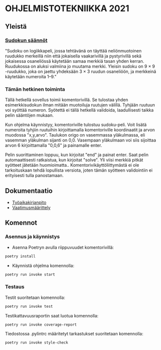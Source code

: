 # OHJELMISTOTEKNIIKKA 2021

## Yleistä

### [Sudokun säännöt](https://fi.wikipedia.org/wiki/Sudoku)

"Sudoku on logiikkapeli, jossa tehtävänä on täyttää neliönmuotoinen ruudukko merkeillä niin että jokaisella vaakarivillä ja pystyrivillä sekä jokaisessa osaneliössä käytetään samaa merkkiä tasan yhden kerran. Ruudukossa on aluksi valmiina jo muutama merkki. Yleisin sudoku on 9 × 9 -ruudukko, joka on jaettu yhdeksään 3 × 3 ruudun osaneliöön, ja merkkeinä käytetään numeroita 1–9."

### Tämän hetkinen toiminta

Tällä hetkellä sovellus toimii komentorivillä. Se tulostaa yhden esimerkkisudokun ilman mitään muotoiluja ruutujen välillä. Tyhjään ruutuun voi syöttää numeron. Syötettä ei tällä hetkellä validoida, laadullisesti taikka pelin sääntöjen mukaan.

Kun ohjelma käynnistyy, komentoriville tulostuu sudoku-peli. Voit lisätä numeroita tyhjiin ruutuihin kirjoittamalla komentoriville koordinaatit ja arvon muodossa "x,y,arvo". Taulukon origo on vasemmassa yläkulmassa, eli vasemman yläkulman sijanti on 0,0. Vasempaan yläkulmaan voi siis sijoittaa arvon 6 kirjoittamalla "0,0,6" ja painamalle enter.

Pelin suorittaminen loppuu, kun kirjoitat "end" ja painat enter. Saat pelin automaattisesti ratkaistua, kun kirjoitat "solve". Yli viisi merkkiä pitkät syötteet jätetään huomioimatta.. Komentorivikäyttöliittymästä ei ole tarkoituskaan tehdä lopullista versiota, joten tämän syötteen validointiin ei erityisesti tulla panostamaan.

## Dokumentaatio

- [Työaikakirjanpito](https://github.com/Aikamoine/ot-harjoitustyo/blob/master/documentation/tyoaikakirjanpito.md)
- [Vaatimusmäärittely](https://github.com/Aikamoine/ot-harjoitustyo/blob/master/documentation/vaatimusmaarittely.md)

## Komennot

### Asennus ja käynnistys

- Asenna Poetryn avulla riippuvuudet komentorivillä:
```bash
poetry install
```
- Käynnistä ohjelma komennolla:
```bash
poetry run invoke start
```

### Testaus

Testit suoritetaan komennolla:

```bash
poetry run invoke test
```

Testikattavuusraportin saat luotua komennolla:

```bash
poetry run invoke coverage-report
```

Tiedostossa .pylintrc määritetyt tarkastukset suoritetaan komennolla:

```bash
poetry run invoke style-check
```
